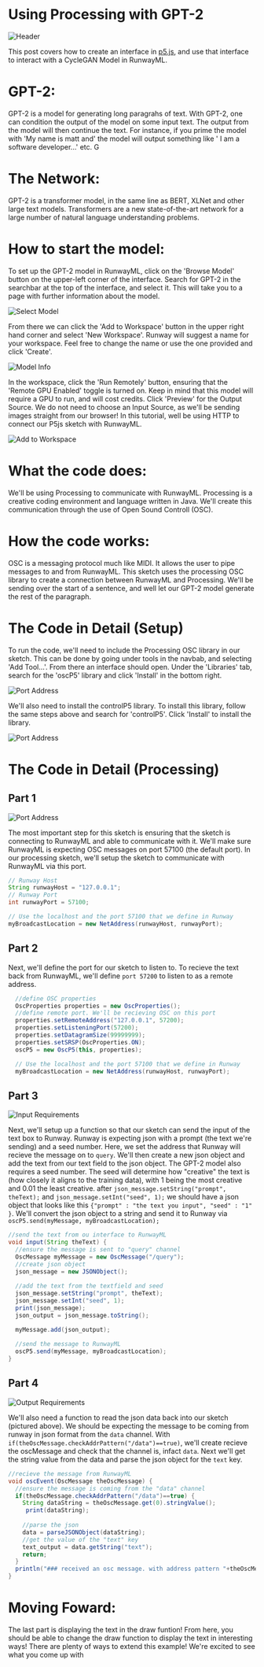 
# Using Processing with GPT-2

![Header](assets/images/tutorials/tutorial_processing_gpt2/header.png)

This post covers how to create an interface in [p5.js](https://p5js.org/download/), and use that interface to interact with a CycleGAN Model in RunwayML. 

# GPT-2:
GPT-2 is a model for generating long paragrahs of text. With GPT-2, one can condition the output of the model on some input text. The output from the model will then continue the text. For instance, if you prime the model with 'My name is matt and' the model will output something like ' I am a software developer...' etc. G

# The Network:
GPT-2 is a transformer model, in the same line as BERT, XLNet and other large text models. Transformers are a new state-of-the-art network for a large number of natural language understanding problems. 

# How to start the model:
To set up the GPT-2 model in RunwayML, click on the 'Browse Model' button on the upper-left corner of the interface. Search for GPT-2 in the searchbar at the top of the interface, and select it. This will take you to a page with further information about the model. 

![Select Model](assets/images/tutorials/tutorial_processing_gpt2/selection.png)

From there we can click the 'Add to Workspace' button in the upper right hand corner and select 'New Workspace'. Runway will suggest a name for your workspace. Feel free to change the name or use the one provided and click 'Create'. 

![Model Info](assets/images/tutorials/tutorial_processing_gpt2/info.png)

In the workspace, click the 'Run Remotely' button, ensuring that the 'Remote GPU Enabled' toggle is turned on. Keep in mind that this model will require a GPU to run, and will cost credits. Click 'Preview' for the Output Source. We do not need to choose an Input Source, as we'll be sending images straight from our browser! In this tutorial, well be using HTTP to connect our P5js sketch with RunwayML. 


![Add to Workspace](assets/images/tutorials/tutorial_processing_gpt2/interface.png)

# What the code does:
We'll be  using Processing to communicate with RunwayML. Processing is a creative coding environment and language written in Java. We'll create this communication through the use of Open Sound Controll (OSC). 

# How the code works:
OSC is a messaging protocol much like MIDI. It allows the user to pipe messages to and from RunwayML. This sketch uses the processing OSC library to create a connection between RunwayML and Processing. We'll be sending over the start of a sentence, and well let our GPT-2 model generate the rest of the paragraph.

# The Code in Detail (Setup)
To run the code, we'll need to include the Processing OSC library in our sketch. This can be done by going under tools in the navbab, and selecting 'Add Tool...'. From there an interface should open. Under the 'Libraries' tab, search for the 'oscP5' library and click 'Install' in the bottom right. 

![Port Address](assets/images/tutorials/tutorial_processing_gpt2/oscp5.png)

We'll also need to install the controlP5 library. To install this library, follow the same steps above and search for 'controlP5'. Click 'Install' to install the library. 

![Port Address](assets/images/tutorials/tutorial_processing_gpt2/controlp5.png)

# The Code in Detail (Processing)

## Part 1

![Port Address](assets/images/tutorials/tutorial_processing_gpt2/port.png)

The most important step for this sketch is ensuring that the sketch is connecting to RunwayML and able to communicate with it. We'll make sure RunwayML is expecting OSC messages on port 57100 (the default port). In our processing sketch, we'll setup the sketch to communicate with RunwayML via this port. 

```java
// Runway Host
String runwayHost = "127.0.0.1";
// Runway Port
int runwayPort = 57100;

// Use the localhost and the port 57100 that we define in Runway
myBroadcastLocation = new NetAddress(runwayHost, runwayPort);
```

## Part 2

Next, we'll define the port for our sketch to listen to. To recieve the text back from RunwayML, we'll define `port 57200` to listen to as a remote address.
```java
  //define OSC properties
  OscProperties properties = new OscProperties();
  //define remote port. We'll be recieving OSC on this port
  properties.setRemoteAddress("127.0.0.1", 57200);
  properties.setListeningPort(57200);
  properties.setDatagramSize(99999999);
  properties.setSRSP(OscProperties.ON);
  oscP5 = new OscP5(this, properties);

  // Use the localhost and the port 57100 that we define in Runway
  myBroadcastLocation = new NetAddress(runwayHost, runwayPort);

```


## Part 3
![Input Requirements](assets/images/tutorials/tutorial_processing_gpt2/input.png)

Next, we'll setup up a function so that our sketch can send the input of the text box to Runway. Runway is expecting json with a prompt (the text we're sending) and a seed number. Here, we set the address that Runway will recieve the message on to `query`. We'll then create a new json object and add the text from our text field to the json object. The GPT-2 model also requires a seed number. The seed will determine how "creative" the text is (how closely it aligns to the training data), with 1 being the most creative and 0.01 the least creative. after `json_message.setString("prompt", theText);` and  `json_message.setInt("seed", 1);` we should have a json object that looks like this `{"prompt" : "the text you input", "seed" : "1" }`. We'll convert the json object to a string and send it to Runway via `oscP5.send(myMessage, myBroadcastLocation); `

```java
//send the text from ou interface to RunwayML
void input(String theText) {
  //ensure the message is sent to "query" channel
  OscMessage myMessage = new OscMessage("/query");
  //create json object
  json_message = new JSONObject();
  
  //add the text from the textfield and seed
  json_message.setString("prompt", theText);
  json_message.setInt("seed", 1);
  print(json_message);
  json_output = json_message.toString();

  myMessage.add(json_output);
  
  //send the message to RunwayML
  oscP5.send(myMessage, myBroadcastLocation); 
}

```
  
## Part 4

![Output Requirements](assets/images/tutorials/tutorial_processing_gpt2/output.png)

We'll also need a function to read the json data back into our sketch (pictured above). We should be expecting the message to be coming from runway in json format from the `data` channel. With `if(theOscMessage.checkAddrPattern("/data")==true)`, we'll create recieve the oscMessage and check that the channel is, infact `data`. Next we'll get the string value from the data and parse the json object for the `text` key. 

```java  
//recieve the message from RunwayML
void oscEvent(OscMessage theOscMessage) {  
  //ensure the message is coming from the "data" channel
  if(theOscMessage.checkAddrPattern("/data")==true) {
    String dataString = theOscMessage.get(0).stringValue();
     print(dataString);
     
    //parse the json 
    data = parseJSONObject(dataString);
    //get the value of the "text" key
    text_output = data.getString("text");
    return;
  } 
  println("### received an osc message. with address pattern "+theOscMessage.addrPattern());
}
```




# Moving Foward:
The last part is displaying the text in the draw funtion! From here, you should be able to change the draw function to display the text in interesting ways! There are plenty of ways to extend this example! We're excited to see what you come up with